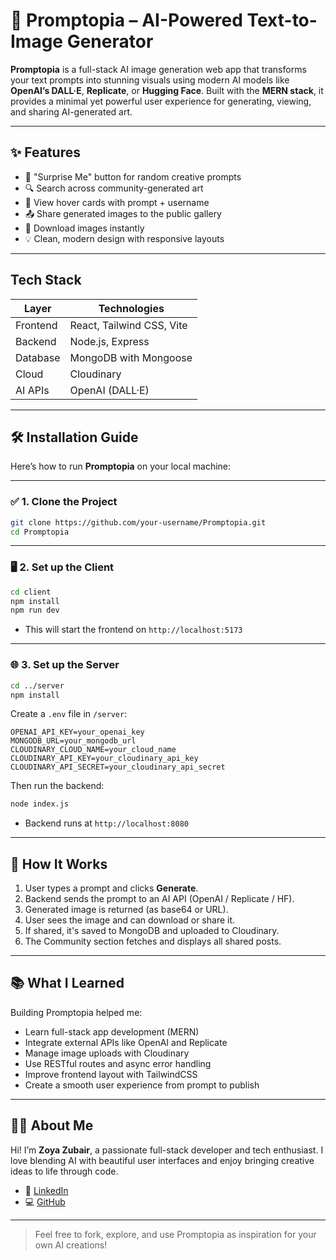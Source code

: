 
# 🎨 Promptopia – AI-Powered Text-to-Image Generator

**Promptopia** is a full-stack AI image generation web app that transforms your text prompts into stunning visuals using modern AI models like **OpenAI’s DALL·E**, **Replicate**, or **Hugging Face**. Built with the **MERN stack**, it provides a minimal yet powerful user experience for generating, viewing, and sharing AI-generated art.

---

## ✨ Features

- 🔮 "Surprise Me" button for random creative prompts  
- 🔍 Search across community-generated art  
- 📸 View hover cards with prompt + username  
- 📤 Share generated images to the public gallery  
- 💾 Download images instantly  
- 💡 Clean, modern design with responsive layouts

---

##  Tech Stack

| Layer       | Technologies                  |
|-------------|-------------------------------|
| Frontend    | React, Tailwind CSS, Vite     |
| Backend     | Node.js, Express              |
| Database    | MongoDB with Mongoose         |
| Cloud       | Cloudinary                    |
| AI APIs     | OpenAI (DALL·E) |

---


## 🛠️ Installation Guide

Here’s how to run **Promptopia** on your local machine:

---

### ✅ 1. Clone the Project

```bash
git clone https://github.com/your-username/Promptopia.git
cd Promptopia
````

---

### 🖥️ 2. Set up the Client

```bash
cd client
npm install
npm run dev
```

* This will start the frontend on `http://localhost:5173`

---

### 🌐 3. Set up the Server

```bash
cd ../server
npm install
```

Create a `.env` file in `/server`:

```env
OPENAI_API_KEY=your_openai_key
MONGODB_URL=your_mongodb_url
CLOUDINARY_CLOUD_NAME=your_cloud_name
CLOUDINARY_API_KEY=your_cloudinary_api_key
CLOUDINARY_API_SECRET=your_cloudinary_api_secret
```

Then run the backend:

```bash
node index.js
```

* Backend runs at `http://localhost:8080`

---

## 🔄 How It Works

1. User types a prompt and clicks **Generate**.
2. Backend sends the prompt to an AI API (OpenAI / Replicate / HF).
3. Generated image is returned (as base64 or URL).
4. User sees the image and can download or share it.
5. If shared, it's saved to MongoDB and uploaded to Cloudinary.
6. The Community section fetches and displays all shared posts.

---

## 📚 What I Learned

Building Promptopia helped me:

* Learn full-stack app development (MERN)
* Integrate external APIs like OpenAI and Replicate
* Manage image uploads with Cloudinary
* Use RESTful routes and async error handling
* Improve frontend layout with TailwindCSS
* Create a smooth user experience from prompt to publish

---

## 🙋‍♀️ About Me

Hi! I’m **Zoya Zubair**, a passionate full-stack developer and tech enthusiast. I love blending AI with beautiful user interfaces and enjoy bringing creative ideas to life through code.

* 🔗 [LinkedIn](https://www.linkedin.com/in/zoya-zubair-62841024b/)
* 💻 [GitHub](https://github.com/ZoyaZubair)

---

> Feel free to fork, explore, and use Promptopia as inspiration for your own AI creations!


